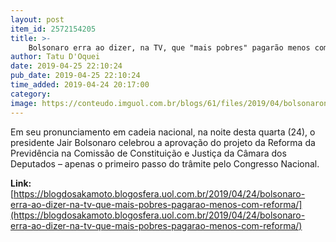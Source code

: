 ```yaml
---
layout: post
item_id: 2572154205
title: >-
    Bolsonaro erra ao dizer, na TV, que "mais pobres" pagarão menos com reforma
author: Tatu D'Oquei
date: 2019-04-25 22:10:24
pub_date: 2019-04-25 22:10:24
time_added: 2019-04-24 20:17:00
category: 
image: https://conteudo.imguol.com.br/blogs/61/files/2019/04/bolsonaronatv-615x300.jpg
---
```


Em seu pronunciamento em cadeia nacional, na noite desta quarta (24), o presidente Jair Bolsonaro celebrou a aprovação do projeto da Reforma da Previdência na Comissão de Constituição e Justiça da Câmara dos Deputados – apenas o primeiro passo do trâmite pelo Congresso Nacional.

**Link:** [https://blogdosakamoto.blogosfera.uol.com.br/2019/04/24/bolsonaro-erra-ao-dizer-na-tv-que-mais-pobres-pagarao-menos-com-reforma/](https://blogdosakamoto.blogosfera.uol.com.br/2019/04/24/bolsonaro-erra-ao-dizer-na-tv-que-mais-pobres-pagarao-menos-com-reforma/)

